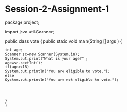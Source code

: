 # Session-2-Assignment-1
package project;

import java.util.Scanner;

public class vote {
	public static void main(String [] args )
	{
	

	int age;
	Scanner sc=new Scanner(System.in);
	System.out.print("What is your age?");
	age=sc.nextInt();
	if(age>=18)
	System.out.println("You are eligible to vote.");
	else
	System.out.println("You are not eligible to vote.");


		
		
	}
	}
